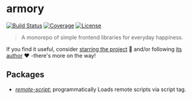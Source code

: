 # armory

[![Build Status](https://img.shields.io/travis/rafamel/armory/master.svg)](https://travis-ci.org/rafamel/armory)
[![Coverage](https://img.shields.io/coveralls/rafamel/armory/master.svg)](https://coveralls.io/github/rafamel/armory)
[![License](https://img.shields.io/github/license/rafamel/armory.svg)](https://github.com/rafamel/armory/blob/master/LICENSE)

> A monorepo of simple frontend libraries for everyday happiness.

If you find it useful, consider [starring the project](https://github.com/rafamel/armory) 💪 and/or following [its author](https://github.com/rafamel) ❤️ -there's more on the way!

## Packages

* [*remote-script:*](https://github.com/rafamel/armory/tree/master/packages/remote-script) programmatically Loads remote scripts via script tag.
